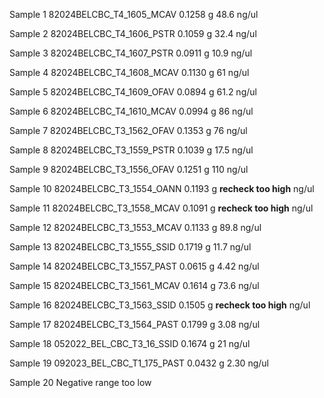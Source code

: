 Sample 1
82024BELCBC_T4_1605_MCAV
	0.1258 g
	48.6 ng/ul

Sample 2
82024BELCBC_T4_1606_PSTR
	0.1059 g
	32.4 ng/ul

Sample 3
82024BELCBC_T4_1607_PSTR
	0.0911 g
	10.9 ng/ul

Sample 4
82024BELCBC_T4_1608_MCAV
	0.1130 g
	61 ng/ul

Sample 5
82024BELCBC_T4_1609_OFAV
	0.0894 g
	61.2 ng/ul

Sample 6
82024BELCBC_T4_1610_MCAV
	0.0994 g
	86 ng/ul

Sample 7
82024BELCBC_T3_1562_OFAV
	0.1353 g
	76 ng/ul

Sample 8
82024BELCBC_T3_1559_PSTR
	0.1039 g
	17.5 ng/ul

Sample 9
82024BELCBC_T3_1556_OFAV
	0.1251 g
	110 ng/ul

Sample 10
82024BELCBC_T3_1554_OANN
	0.1193 g
	**recheck too high**
	ng/ul

Sample 11
82024BELCBC_T3_1558_MCAV
	0.1091 g
	**recheck too high**
	ng/ul

Sample 12
82024BELCBC_T3_1553_MCAV
	0.1133 g
	89.8 ng/ul
	
Sample 13
82024BELCBC_T3_1555_SSID
	0.1719 g
	11.7 ng/ul

Sample 14
82024BELCBC_T3_1557_PAST
	0.0615 g
	4.42 ng/ul

Sample 15
82024BELCBC_T3_1561_MCAV
	0.1614 g
	73.6 ng/ul

Sample 16
82024BELCBC_T3_1563_SSID
	0.1505 g
	**recheck too high**
	ng/ul

Sample 17
82024BELCBC_T3_1564_PAST
	0.1799 g
	3.08 ng/ul

Sample 18
052022_BEL_CBC_T3_16_SSID
	0.1674 g
	21 ng/ul

Sample 19
092023_BEL_CBC_T1_175_PAST
	0.0432 g
	2.30 ng/ul
	
Sample 20
Negative
range too low 